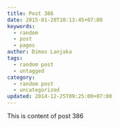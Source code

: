 ```yaml
---
title: Post 386
date: 2015-01-28T10:13:45+07:00
keywords:
  - random
  - post
  - pages
author: Dimas Lanjaka
tags:
  - random post
  - untagged
category:
  - random post
  - uncategorized
updated: 2014-12-25T09:25:00+07:00
---
```

This is content of post 386